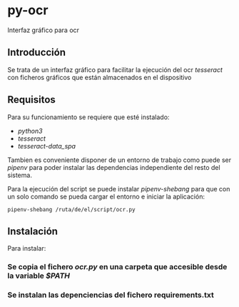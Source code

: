 # py-ocr
Interfaz gráfico para ocr

## Introducción
Se trata de un interfaz gráfico para facilitar la ejecución del ocr _tesseract_ con ficheros gráficos que están almacenados en el dispositivo

## Requisitos
Para su funcionamiento se requiere que esté instalado:
- _python3_
- _tesseract_
- _tesseract-data_spa_

Tambien es conveniente disponer de un entorno de trabajo como puede ser _pipenv_ para poder instalar las dependencias independiente del resto del sistema.

Para la ejecución del script se puede instalar _pipenv-shebang_ para que con un solo comando se pueda cargar el entorno e iniciar la aplicación:

<code>pipenv-shebang /ruta/de/el/script/ocr.py</code>
## Instalación
Para instalar:
### Se copia el fichero _ocr.py_ en una carpeta que accesible desde la variable _$PATH_
### Se instalan las depenciencias del fichero requirements.txt
